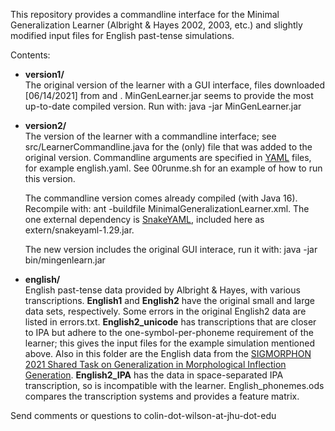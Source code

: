 This repository provides a commandline interface for the Minimal Generalization Learner (Albright & Hayes 2002, 2003, etc.) and slightly modified input files for English past-tense simulations.

Contents:

- **version1/**  
  The original version of the learner with a GUI interface, files downloaded [06/14/2021] from [](https://linguistics.ucla.edu/people/hayes/RulesVsAnalogy/index.html) and [](http://www.mit.edu/~albright/mgl/). MinGenLearner.jar seems to provide the most up-to-date compiled version. Run with: java -jar MinGenLearner.jar

- **version2/**  
  The version of the learner with a commandline interface; see src/LearnerCommandline.java for the (only) file that was added to the original version. Commandline arguments are specified in [YAML](https://yaml.org/) files, for example english.yaml. See 00runme.sh for an example of how to run this version.

  The commandline version comes already compiled (with Java 16). Recompile with: ant -buildfile MinimalGeneralizationLearner.xml. The one external dependency is [SnakeYAML](https://github.com/asomov/snakeyaml), included here as extern/snakeyaml-1.29.jar.

  The new version includes the original GUI interace, run it with: java -jar bin/mingenlearn.jar

* **english/**  
  English past-tense data provided by Albright & Hayes, with various transcriptions. **English1** and **English2** have the original small and large data sets, respectively. Some errors in the original English2 data are listed in errors.txt. **English2_unicode** has transcriptions that are closer to IPA but adhere to the one-symbol-per-phoneme requirement of the learner; this gives the input files for the example simulation mentioned above. Also in this folder are the English data from the [SIGMORPHON 2021 Shared Task on Generalization in Morphological Inflection Generation](https://github.com/sigmorphon/2021Task0). **English2_IPA** has the data in space-separated IPA transcription, so is incompatible with the learner. English_phonemes.ods compares the transcription systems and provides a feature matrix.

Send comments or questions to colin-dot-wilson-at-jhu-dot-edu
